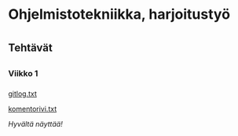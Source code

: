 # Ohjelmistotekniikka, harjoitustyö <h1>

## Tehtävät <h2>

### Viikko 1 <h3>
  
[gitlog.txt](https://github.com/2laJ2/ot-harjoitustyo/blob/master/laskarit/viikko1/gitlog.txt) 
  
[komentorivi.txt](https://github.com/2laJ2/ot-harjoitustyo/blob/master/laskarit/viikko1/komentorivi.txt) 

*Hyvältä näyttää!*

